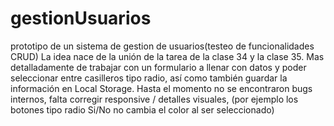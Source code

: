 # gestionUsuarios
prototipo de un sistema de gestion de usuarios(testeo de funcionalidades CRUD)
La idea nace de la unión de la tarea de la clase 34 y la clase 35. Mas detalladamente de trabajar con un formulario a llenar con datos y poder seleccionar entre casilleros tipo radio, así como también guardar la información en Local Storage.
Hasta el momento no se encontraron bugs internos, falta corregir responsive / detalles visuales, (por ejemplo los botones tipo radio Si/No no cambia el color al ser seleccionado)
